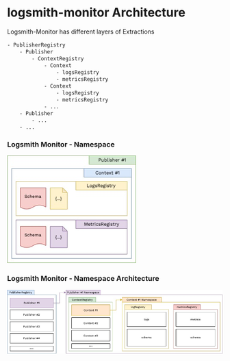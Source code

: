 # logsmith-monitor Architecture

Logsmith-Monitor has different layers of Extractions 
```
- PublisherRegistry
    - Publisher
        - ContextRegistry
            - Context
                - logsRegistry
                - metricsRegistry
            - Context
                - logsRegistry
                - metricsRegistry
            - ...
    - Publisher
        - ...
    - ...
```
### Logsmith Monitor - Namespace
![](./diagrams/logsmith-monitor-flow.jpg)

### Logsmith Monitor - Namespace Architecture
![](./diagrams/logsmith-monitor-flow-Page-2.jpg)